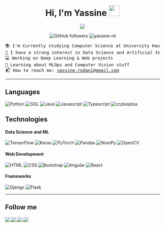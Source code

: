 <h1 align="center">
Hi, I'm Yassine
 <a>
  <img src="https://media.giphy.com/media/hvRJCLFzcasrR4ia7z/giphy.gif" width="35">
 </a>
</h1>

<p align="center">
  <a>
    <img src="https://readme-typing-svg.herokuapp.com?color=%2336BCF7&center=true&vCenter=true&lines=Computer+Science+Student;Deep+Learning+Enthusiast;Web+Dev;Clean+Code+Evangelist">
  </a>
</p>

<div align="center">

![GitHub followers](https://img.shields.io/github/followers/yassine-rd?style=social)    <img src="https://komarev.com/ghpvc/?username=yassine-rd&label=Yassine's%20Profile%20Views&color=4aa8de&style=flat" alt="yassine-rd" />
</div>

<pre>
📚 I'm Currently studying Computer Science at University Haute-Alsace in France
🔭 I have a strong interest in Data Science and Artificial Intelligence
💻 Working on Deep Learning & Web projects
🌱 Learning about MLOps and Computer Vision stuff
📬 How to reach me: <a href="mailto:yassine.rodani@gmail.com">yassine.rodani@gmail.com</a>
</pre>
---

## Languages

<p>
    <a target="_blank">
        <img alt="Python" src="https://img.shields.io/badge/Python-%2312100E.svg?logo=python&style=for-the-badge&logoColor=3776AB"/>
    </a>
    <a target="_blank">
        <img alt="SQL" src="https://img.shields.io/badge/SQL-%2312100E.svg?style=for-the-badge&logo=mysql&logoColor=white"/>
    </a>
    <a target="_blank">
        <img alt="Java" src="https://img.shields.io/badge/-Java-%2312100E.svg?logo=Java&logoColor=blue&style=for-the-badge"/>
    </a>
    <a target="_blank">
        <img alt="Javascript" src="https://img.shields.io/badge/Javascript-%2312100E.svg?&logo=Javascript&style=for-the-badge&logoColor=F7DF1E"/>
    </a>
    <a target="_blank">
        <img alt="Typescript" src="https://img.shields.io/badge/Typescript-%2312100E.svg?&logo=Typescript&style=for-the-badge&logoColor=3178C6"/>
    </a>
    <a target="_blank">
        <img alt="ccplusplus" src="https://img.shields.io/badge/C++-%2312100E.svg?&logo=cplusplus&style=for-the-badge&logoColor=00599C"/>
    </a>
</p>

## Technologies

#### Data Science and ML

![TensorFlow](https://img.shields.io/badge/-TensorFlow-%2312100E.svg?&logo=TensorFlow&style=for-the-badge)
![Keras](https://img.shields.io/badge/Keras-%2312100E.svg?style=for-the-badge&logo=Keras&logoColor=red)
![PyTorch](https://img.shields.io/badge/-PyTorch-%2312100E.svg?&logo=PyTorch&style=for-the-badge)
![Pandas](https://img.shields.io/badge/Pandas-%2312100E.svg?style=for-the-badge&logo=pandas&logoColor=white)
![NumPy](https://img.shields.io/badge/NumPy-%2312100E.svg?style=for-the-badge&logo=NumPy&logoColor=0c6678)
![OpenCV](https://img.shields.io/badge/OpenCV-%2312100E.svg?style=for-the-badge&logo=OpenCV&logoColor=5c7ce8)

#### Web Development

![HTML](https://img.shields.io/badge/HTML-%2312100E?style=for-the-badge&logo=HTML5&logoColor=E34F26)
![CSS](https://img.shields.io/badge/CSS-%2312100E?style=for-the-badge&logo=CSS3&logoColor=1572B6)
![Bootstrap](https://img.shields.io/badge/Bootstrap-%2312100E.svg?style=for-the-badge&logo=Bootstrap&logoColor=7952B3)
![Angular](https://img.shields.io/badge/-Angular-%2312100E.svg?&logo=Angular&style=for-the-badge&logoColor=E23237)
![React](https://img.shields.io/badge/-React-%2312100E.svg?&logo=React&style=for-the-badge)

#### Frameworks

![Django](https://img.shields.io/badge/Django-%2312100E?style=for-the-badge&logo=DJango&logoColor=68BC71)
![Flask](https://img.shields.io/badge/Flask-%2312100E?style=for-the-badge&logo=Flask&logoColor=white)

---

## Follow me

<a href="https://www.linkedin.com/in/yassine-rodani/" target="_blank">
    <img align="center" src="https://img.shields.io/badge/linkedin-%2312100E.svg?style=for-the-badge&logo=linkedin&logoColor=0078D2"/>
</a>
<a href="https://twitter.com/yassine_rd_" target="_blank">
    <img align="center" src="https://img.shields.io/badge/-twitter-%2312100E.svg?logo=twitter&logoColor=1DA1F2&style=for-the-badge"/>
</a>
<a href="https://www.youtube.com/channel/UCminaYgqTyGUMeDF8Ew26Bw" target="_blank">
    <img align="center" src="https://img.shields.io/badge/Youtube-%2312100E.svg?style=for-the-badge&logo=Youtube&logoColor=EA4335"/>
</a>
<a href="https://www.kaggle.com/yassinerodani" target="_blank">
    <img align="center" src="https://img.shields.io/badge/-kaggle-%2312100E.svg?logo=kaggle&logoColor=blue&style=for-the-badge&logoColor=20BEFF"/>
</a>
